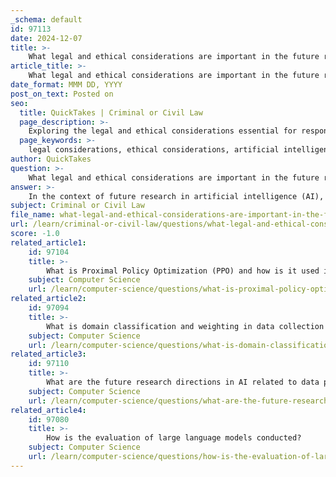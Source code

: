 ```yaml
---
_schema: default
id: 97113
date: 2024-12-07
title: >-
    What legal and ethical considerations are important in the future research of AI?
article_title: >-
    What legal and ethical considerations are important in the future research of AI?
date_format: MMM DD, YYYY
post_on_text: Posted on
seo:
  title: QuickTakes | Criminal or Civil Law
  page_description: >-
    Exploring the legal and ethical considerations essential for responsible AI research and development, focusing on fairness, accountability, transparency, data ethics, and societal impacts.
  page_keywords: >-
    legal considerations, ethical considerations, artificial intelligence, AI research, data ethics, regulatory compliance, fairness, accountability, transparency, privacy, societal impact, trust in AI, legal personhood, responsibility, informed consent, AI deployment, future research directions
author: QuickTakes
question: >-
    What legal and ethical considerations are important in the future research of AI?
answer: >-
    In the context of future research in artificial intelligence (AI), several legal and ethical considerations are paramount. These considerations are essential to ensure that AI technologies are developed and deployed responsibly, minimizing potential harms while maximizing benefits. Here are some key points to consider:\n\n1. **Ethical Principles**: Ethical considerations in AI encompass a range of principles such as fairness, accountability, transparency, and respect for privacy. Researchers and developers must ensure that AI systems do not perpetuate biases or discrimination and that they operate transparently, allowing users to understand how decisions are made.\n\n2. **Legal Personhood**: The debate surrounding the legal status of AI systems is ongoing. Some argue for granting legal personhood to AI, which raises questions about liability and accountability. If an AI system causes harm, determining who is responsible—the developer, the user, or the AI itself—becomes complex.\n\n3. **Data Ethics**: The collection and use of data in AI systems must adhere to ethical standards. This includes obtaining informed consent from individuals whose data is used, ensuring data privacy, and implementing measures to protect sensitive information. The principles of data ethics should guide the creation of high-quality datasets for training AI models.\n\n4. **Regulatory Compliance**: As AI technologies evolve, so too must the legal frameworks that govern them. Compliance with existing laws, such as data protection regulations (e.g., GDPR), is crucial. Researchers must stay informed about regulatory changes and ensure that their work aligns with legal requirements.\n\n5. **Impact on Society**: The societal implications of AI technologies must be considered. This includes understanding how AI can affect employment, social interactions, and access to services. Researchers should assess the potential risks and benefits of AI deployment in various sectors, including healthcare, finance, and education.\n\n6. **Trust and Accountability**: Building trust in AI systems is essential for their acceptance and use. This involves establishing accountability mechanisms to address failures or harms caused by AI. Developers should implement robust evaluation metrics to assess the performance and impact of AI systems.\n\n7. **Future Research Directions**: Ongoing research should focus on developing frameworks for ethical AI, exploring the implications of AI in various domains, and addressing emerging challenges such as misinformation, privacy concerns, and the environmental impact of AI technologies.\n\nIn summary, the future of AI research must prioritize ethical and legal considerations to foster responsible innovation. By addressing these issues, researchers can contribute to the development of AI systems that are not only effective but also aligned with societal values and legal standards.
subject: Criminal or Civil Law
file_name: what-legal-and-ethical-considerations-are-important-in-the-future-research-of-ai.md
url: /learn/criminal-or-civil-law/questions/what-legal-and-ethical-considerations-are-important-in-the-future-research-of-ai
score: -1.0
related_article1:
    id: 97104
    title: >-
        What is Proximal Policy Optimization (PPO) and how is it used in RLHF?
    subject: Computer Science
    url: /learn/computer-science/questions/what-is-proximal-policy-optimization-ppo-and-how-is-it-used-in-rlhf
related_article2:
    id: 97094
    title: >-
        What is domain classification and weighting in data collection for language models?
    subject: Computer Science
    url: /learn/computer-science/questions/what-is-domain-classification-and-weighting-in-data-collection-for-language-models
related_article3:
    id: 97110
    title: >-
        What are the future research directions in AI related to data processing efficiency?
    subject: Computer Science
    url: /learn/computer-science/questions/what-are-the-future-research-directions-in-ai-related-to-data-processing-efficiency
related_article4:
    id: 97080
    title: >-
        How is the evaluation of large language models conducted?
    subject: Computer Science
    url: /learn/computer-science/questions/how-is-the-evaluation-of-large-language-models-conducted
---
```


&nbsp;